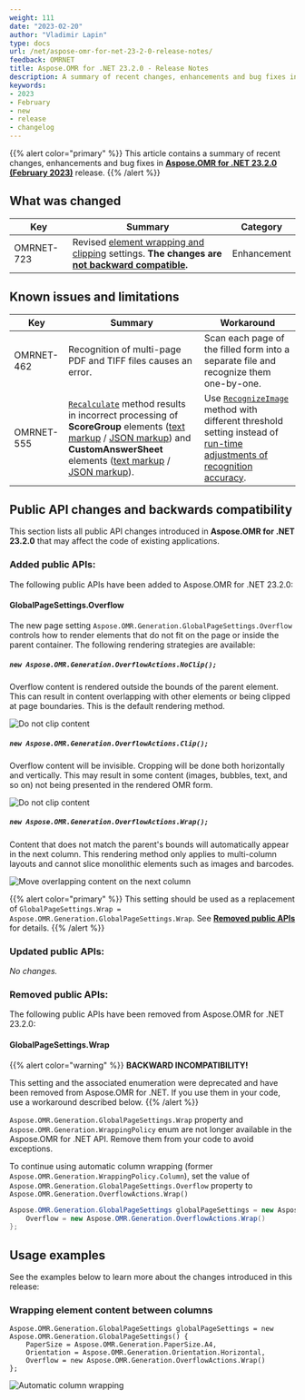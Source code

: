 ```yaml
---
weight: 111
date: "2023-02-20"
author: "Vladimir Lapin"
type: docs
url: /net/aspose-omr-for-net-23-2-0-release-notes/
feedback: OMRNET
title: Aspose.OMR for .NET 23.2.0 - Release Notes
description: A summary of recent changes, enhancements and bug fixes in Aspose.OMR for .NET 23.2.0 (February 2023) release.
keywords:
- 2023
- February
- new
- release
- changelog
---
```


{{% alert color="primary" %}} 
This article contains a summary of recent changes, enhancements and bug fixes in [**Aspose.OMR for .NET 23.2.0 (February 2023)**](https://www.nuget.org/packages/Aspose.OMR/23.2.0) release.
{{% /alert %}} 

## What was changed

Key | Summary | Category
--- | ------- | --------
OMRNET-723 | Revised [element wrapping and clipping](/omr/net/generate-template/page-setup/#clipping-and-wrapping-elements) settings. **The changes are [not backward compatible](#globalpagesettingswrap).** | Enhancement

## Known issues and limitations

Key | Summary | Workaround
--- | ------- | ----------
OMRNET-462 | Recognition of multi-page PDF and TIFF files causes an error. | Scan each page of the filled form into a separate file and recognize them one-by-one.
OMRNET-555 | [`Recalculate`](https://reference.aspose.com/omr/net/aspose.omr.api/templateprocessor/recalculate/) method results in incorrect processing of **ScoreGroup** elements ([text markup](/omr/net/txt-markup/score_group/) / [JSON markup](/omr/net/json-markup/scoregroup/)) and **CustomAnswerSheet** elements ([text markup](/omr/net/txt-markup/custom_answer_sheet/) / [JSON markup](/omr/net/json-markup/customanswersheet/)). | Use [`RecognizeImage`](https://reference.aspose.com/omr/net/aspose.omr.api/templateprocessor/recognizeimage/) method with different threshold setting instead of [run-time adjustments of recognition accuracy](/omr/net/recognition/accuracy-threshold/#adjusting-recognition-accuracy-at-run-time).

## Public API changes and backwards compatibility

This section lists all public API changes introduced in **Aspose.OMR for .NET 23.2.0** that may affect the code of existing applications.

### Added public APIs:

The following public APIs have been added to Aspose.OMR for .NET 23.2.0:

#### GlobalPageSettings.Overflow

The new page setting `Aspose.OMR.Generation.GlobalPageSettings.Overflow` controls how to render elements that do not fit on the page or inside the parent container. The following rendering strategies are available:

##### `new Aspose.OMR.Generation.OverflowActions.NoClip();`

Overflow content is rendered outside the bounds of the parent element. This can result in content overlapping with other elements or being clipped at page boundaries. This is the default rendering method.

![Do not clip content](overflow-noclip.png)

##### `new Aspose.OMR.Generation.OverflowActions.Clip();`

Overflow content will be invisible. Cropping will be done both horizontally and vertically. This may result in some content (images, bubbles, text, and so on) not being presented in the rendered OMR form.

![Do not clip content](overflow-clip.png)

##### `new Aspose.OMR.Generation.OverflowActions.Wrap();`

Content that does not match the parent's bounds will automatically appear in the next column. This rendering method only applies to multi-column layouts and cannot slice monolithic elements such as images and barcodes.

![Move overlapping content on the next column](overflow-wrap.png)

{{% alert color="primary" %}} 
This setting should be used as a replacement of `GlobalPageSettings.Wrap = Aspose.OMR.Generation.GlobalPageSettings.Wrap`. See [**Removed public APIs**](#globalpagesettingswrap) for details.
{{% /alert %}} 

### Updated public APIs:

_No changes._

### Removed public APIs:

The following public APIs have been removed from Aspose.OMR for .NET 23.2.0:

#### GlobalPageSettings.Wrap

{{% alert color="warning" %}} 
**BACKWARD INCOMPATIBILITY!**

This setting and the associated enumeration were deprecated and have been removed from Aspose.OMR for .NET. If you use them in your code, use a workaround described below.
{{% /alert %}} 

`Aspose.OMR.Generation.GlobalPageSettings.Wrap` property and `Aspose.OMR.Generation.WrappingPolicy` enum are not longer available in the Aspose.OMR for .NET API. Remove them from your code to avoid exceptions.

To continue using automatic column wrapping (former `Aspose.OMR.Generation.WrappingPolicy.Column`), set the value of `Aspose.OMR.Generation.GlobalPageSettings.Overflow` property to `Aspose.OMR.Generation.OverflowActions.Wrap()`

```csharp
Aspose.OMR.Generation.GlobalPageSettings globalPageSettings = new Aspose.OMR.Generation.GlobalPageSettings() {
	Overflow = new Aspose.OMR.Generation.OverflowActions.Wrap()
};
```

## Usage examples

See the examples below to learn more about the changes introduced in this release:

### Wrapping element content between columns

```
Aspose.OMR.Generation.GlobalPageSettings globalPageSettings = new Aspose.OMR.Generation.GlobalPageSettings() {
	PaperSize = Aspose.OMR.Generation.PaperSize.A4,
	Orientation = Aspose.OMR.Generation.Orientation.Horizontal,
	Overflow = new Aspose.OMR.Generation.OverflowActions.Wrap()
};
```

![Automatic column wrapping](column-wrap.png)
